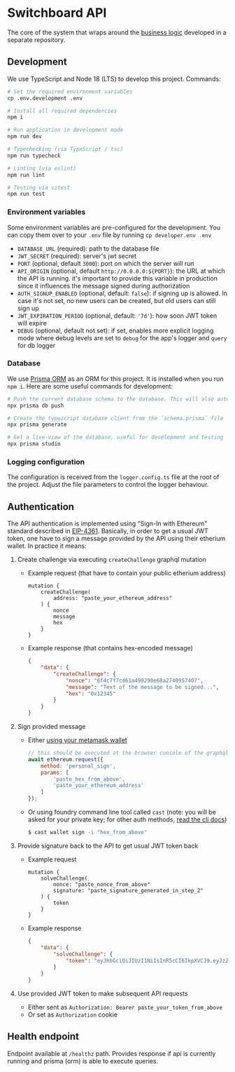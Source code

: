 # Switchboard API

The core of the system that wraps around the [business logic](https://github.com/makerdao-ses/document-model-libs) developed in a separate repository.

## Development

We use TypeScript and Node 18 (LTS) to develop this project. Commands:
```sh
# Set the required environment variables
cp .env.development .env

# Install all required dependencies
npm i

# Run application in development mode
npm run dev

# Typechecking (via TypeScript / tsc)
npm run typecheck

# Linting (via eslint)
npm run lint

# Testing via vitest
npm run test
```

### Environment variables

Some environment variables are pre-configured for the development. You can copy them over to your `.env` file by running `cp developer.env .env`

- `DATABASE_URL` (required): path to the database file
- `JWT_SECRET` (required): server's jwt secret
- `PORT` (optional, default `3000`): port on which the server will run
- `API_ORIGIN` (optional, default `http://0.0.0.0:${PORT}`): the URL at which the API is running. it's important to provide this variable in production since it influences the message signed during authorization
- `AUTH_SIGNUP_ENABLED` (optional, default: `false`): if signing up is allowed. In case it's not set, no new users can be created, but old users can still sign up
- `JWT_EXPIRATION_PERIOD` (optional, default: `'7d'`): how soon JWT token will expire
- `DEBUG` (optional, default not set): if set, enables more explicit logging mode where debug levels are set to `debug` for the app's logger and `query` for db logger

### Database

We use [Prisma ORM](prisma.io/) as an ORM for this project. It is installed when you run `npm i`. Here are some useful commands for development:
```sh
# Push the current database schema to the database. This will also automatically generate the prisma client
npx prisma db push

# Create the typescript database client from the `schema.prisma` file
npx prisma generate

# Get a live-view of the database, useful for development and testing
npx prisma studio
```

### Logging configuration

The configuration is received from the `logger.config.ts` file at the root of the project. Adjust the file parameters to control the logger behaviour.

## Authentication

The API authentication is implemented using "Sign-In with Ethereum" standard described in [EIP-4361](https://eips.ethereum.org/EIPS/eip-4361). Basically, in order to get a usual JWT token, one have to sign a message provided by the API using their etherium wallet. In practice it means:

1. Create challenge via executing `createChallenge` graphql mutation
    - Example request (that have to contain your public etherium address)
        ```gql
        mutation {
            createChallenge(
                address: "paste_your_ethereum_address"
            ) {
                nonce
                message
                hex
            }
        }
        ```

    - Example response (that contains hex-encoded message)
        ```json
        {
            "data": {
                "createChallenge": {
                    "nonce": "6f4c7f7cd61a499290e68a2740957407",
                    "message": "Text of the message to be signed...",
                    "hex": "0x12345"
                }
            }
        }
        ```

2. Sign provided message
    - Either [using your metamask wallet](https://docs.metamask.io/wallet/how-to/use-siwe/)
        ```js
        // this should be executed at the browser console of the graphql playground
        await ethereum.request({
            method: 'personal_sign',
            params: [
                'paste_hex_from_above',
                'paste_your_ethereum_address'
            ]
        });
        ```

    - Or using foundry command line tool called `cast` (note: you will be asked for your private key; for other auth methods, [read the cli docs](https://book.getfoundry.sh/reference/cast/cast-wallet-sign))
        ```sh
        $ cast wallet sign -i "hex_from_above"
        ```

3. Provide signature back to the API to get usual JWT token back
    - Example request
        ```gql
        mutation {
            solveChallenge(
                nonce: "paste_nonce_from_above"
                signature: "paste_signature_generated_in_step_2"
            ) {
                token
            }
        }
        ```

    - Example response
        ```json
        {
            "data": {
                "solveChallenge": {
                    "token": "eyJhbGciOiJIUzI1NiIsInR5cCI6IkpXVCJ9.eyJzZXNzaW9uSWQiOiI5ZGM1NjI3Mi1hMjBjLTRmM2YtYjM5MC1kZDc2NjE1NTA0YTYiLCJpYXQiOjE2ODczMzc2MDEsImV4cCI6MTY4Nzk0MjQwMX0.z1lJlKXnCbcex59JkU9j7hfRGhR2EBrnUE8phwPN7C0"
                }
            }
        }
        ```

4. Use provided JWT token to make subsequent API requests
    - Either sent as `Authorization: Bearer paste_your_token_from_above`
    - Or set as `Authorization` cookie

## Health endpoint

Endpoint available at `/healthz` path. Provides response if api is currently running and prisma (orm) is able to execute queries.
